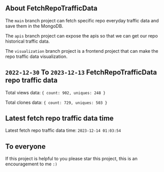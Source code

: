 ## About FetchRepoTrafficData

The `main` branch project can fetch specific repo everyday traffic data and save them in the MongoDB.

The `apis` branch project can expose the apis so that we can get our repo historical traffic data.

The `visualization` branch project is a frontend project that can make the repo traffic data visualization.

## `2022-12-30` To `2023-12-13` FetchRepoTrafficData repo traffic data

Total views data: `{ count: 902, uniques: 248 }`

Total clones data: `{ count: 729, uniques: 503 }`

## Latest fetch repo traffic data time

Latest fetch repo traffic data time: `2023-12-14 01:03:54`

## To everyone

If this project is helpful to you please star this project, this is an encouragement to me `:)`



